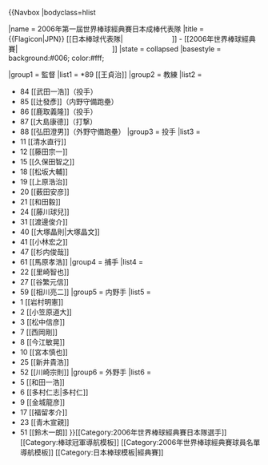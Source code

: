{{Navbox
|bodyclass=hlist

|name = 2006年第一屆世界棒球經典賽日本成棒代表隊
|title = {{Flagicon|JPN}} [[日本棒球代表隊|<span style="color:#fff;">日本成棒代表隊</span>]] - [[2006年世界棒球經典賽|<span style="color:#fff;">2006年第一屆世界棒球經典賽</span>]]
|state = <includeonly>collapsed</includeonly>
|basestyle = background:#006; color:#fff;

|group1 = 監督
|list1 = 
*89 [[王貞治]]
|group2 = 教練
|list2 =
* 84 [[武田一浩]]（投手）
* 85 [[辻發彥]]（内野守備跑壘）
* 86 [[鹿取義隆]]（投手）
* 87 [[大島康德]]（打撃）
* 88 [[弘田澄男]]（外野守備跑壘）
|group3 = 投手
|list3 =
* 11 [[清水直行]]
* 12 [[藤田宗一]]
* 15 [[久保田智之]]
* 18 [[松坂大輔]]
* 19 [[上原浩治]]
* 20 [[薮田安彦]]
* 21 [[和田毅]]
* 24 [[藤川球兒]]
* 31 [[渡邊俊介]]
* 40 [[大塚晶則|大塚晶文]]
* 41 [[小林宏之]]
* 47 [[杉内俊哉]]
* 61 [[馬原孝浩]]
|group4 = 捕手
|list4 =
* 22 [[里崎智也]]
* 27 [[谷繁元信]]
* 59 [[相川亮二]]
|group5 = 内野手
|list5 =
* 1 [[岩村明憲]]
* 2 [[小笠原道大]]
* 3 [[松中信彦]]
* 7 [[西岡剛]]
* 8 [[今江敏晃]]
* 10 [[宮本慎也]]
* 25 [[新井貴浩]]
* 52 [[川崎宗則]]
|group6 = 外野手
|list6 =
* 5 [[和田一浩]]
* 6 [[多村仁志|多村仁]]
* 9 [[金城龍彦]]
* 17 [[福留孝介]]
* 23 [[青木宣親]]
* 51 [[鈴木一朗]]
}}<includeonly>[[Category:2006年世界棒球經典賽日本隊選手]]</includeonly><noinclude>
[[Category:棒球冠軍導航模板]]
[[Category:2006年世界棒球經典賽球員名單導航模板]]
[[Category:日本棒球模板|經典賽]]
</noinclude>